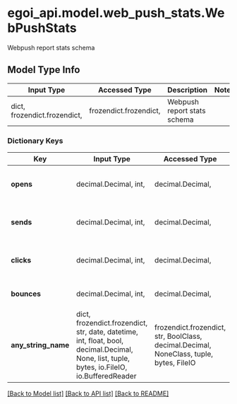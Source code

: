 # egoi_api.model.web_push_stats.WebPushStats

Webpush report stats schema

## Model Type Info
Input Type | Accessed Type | Description | Notes
------------ | ------------- | ------------- | -------------
dict, frozendict.frozendict,  | frozendict.frozendict,  | Webpush report stats schema | 

### Dictionary Keys
Key | Input Type | Accessed Type | Description | Notes
------------ | ------------- | ------------- | ------------- | -------------
**opens** | decimal.Decimal, int,  | decimal.Decimal,  | Total number of opened messages | [optional] 
**sends** | decimal.Decimal, int,  | decimal.Decimal,  | Total number of sent messages | [optional] 
**clicks** | decimal.Decimal, int,  | decimal.Decimal,  | Total number of clicked messages | [optional] 
**bounces** | decimal.Decimal, int,  | decimal.Decimal,  | Total number of bounces | [optional] 
**any_string_name** | dict, frozendict.frozendict, str, date, datetime, int, float, bool, decimal.Decimal, None, list, tuple, bytes, io.FileIO, io.BufferedReader | frozendict.frozendict, str, BoolClass, decimal.Decimal, NoneClass, tuple, bytes, FileIO | any string name can be used but the value must be the correct type | [optional]

[[Back to Model list]](../../README.md#documentation-for-models) [[Back to API list]](../../README.md#documentation-for-api-endpoints) [[Back to README]](../../README.md)

